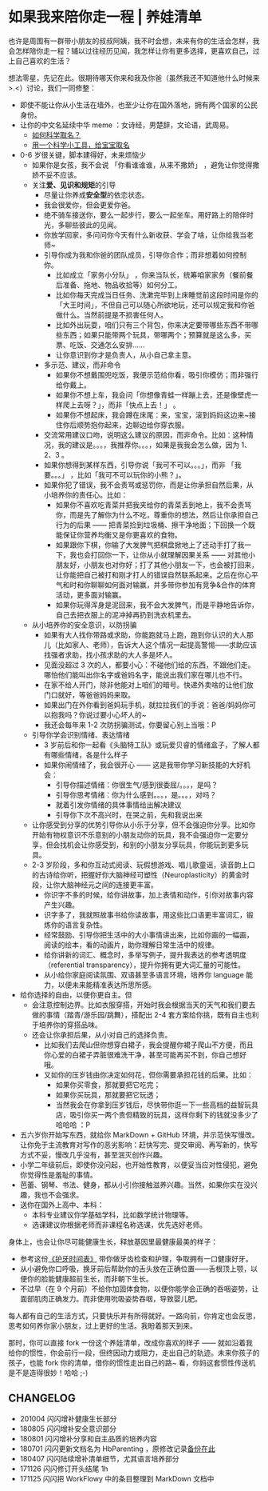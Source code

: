 # 如果我来陪你走一程 | 养娃清单


也许是周围有一群带小朋友的叔叔阿姨，我不时会想，未来有你的生活会怎样，我会怎样陪你走一程？辅以过往经历见闻，我怎样让你有更多选择，更喜欢自己，过上自己喜欢的生活？

想法零星，先记在此。很期待哪天你来和我及你爸（虽然我还不知道他什么时候来 >.<）讨论，我们一同修整：




- 即使不能让你从小生活在墙外，也至少让你在国外落地，拥有两个国家的公民身份。
- 让你的中文名延续中华 meme ：女诗经，男楚辞，文论语，武周易。
  - [如何科学取名？](http://note.openmindclub.com/science/YZP-name.html)
  - [用一个科学小工具，给宝宝取名](http://mp.weixin.qq.com/s/z3kX4CHjpFJy6fqFnCpQGg)
- 0-6 岁很关键，脚本建得好，未来烦恼少
	- 如果你是女孩，我不会说 「你看谁谁谁，从来不撒娇」 ，避免让你觉得撒娇不妥不应该。
	- 关注**爱、见识和规矩**的引导
		- 尽量让你养成**安全型**的依恋状态。
    	- 我会很爱你，但会更爱你爸。
    	- 绝不骑车接送你，要么一起步行，要么一起坐车。用好路上的陪伴时光，多聊些彼此的见闻。
		- 你放学回家，多问问你今天有什么新收获、学会了啥，让你给我当老师~
    	- 引导你成为我和你爸的团队成员，引导你合作；而非想着如何控制你。
    		- 比如成立「家务小分队」 ，你来当队长，统筹咱家家务（餐前餐后准备、拖地、物品收拾等）如何分工。
    		- 比如你每天完成当日任务、洗漱完毕到上床睡觉前这段时间是你的「大王时间」，不但自己可以随心所欲地玩，还可以规定我和你爸做什么。当然前提是不损害任何人。
    		- 比如外出玩耍，咱们只有三个背包，你来决定要带哪些东西不带哪些东西；如果只能带两个玩具，带哪两个；预算就是这么多，买票、吃饭、交通怎么安排……
    		- 让你意识到你才是负责人，从小自己拿主意。
		- 多示范、建议，而非命令
    		- 如果你不想戴围兜吃饭，我便示范给你看，吸引你模仿；而非强行给你戴上。
    		- 如果你不想上车，我会问「你想像青蛙一样蹦上去，还是像壁虎一样爬上去呀？」，而非「快点上去！」 。
    		- 如果你不想起床，我会蹲在床尾：来，宝宝，滚到妈妈这边来~接住你后顺势抱你起来，边聊边给你穿衣服。
		- 交流常用建议口吻，说明这么建议的原因，而非命令。比如：这种情况，我的建议是。。。，我推荐你。。。，如果是我我会怎么做，因为 1、2、3 。
		- 如果你想得到某样东西，引导你说「我可不可以。。。」，而非 「我要。。。」 ，比如「我可不可以玩你的小熊？」。
    	- 如果你犯了错误，我不会责骂或惩罚你，而是让你承担自然后果，从小培养你的责任心。比如：
    		- 如果你不喜欢吃青菜并把我夹给你的青菜丢到地上，我不会责骂你，而是先了解你为什么不吃，尊重你的想法，然后让你承担自己行为的后果 —— 把青菜捡到垃圾桶、擦干净地面；下回换一个既能保证你营养均衡又是你更喜欢的食物。
    		- 如果跟你下棋，你输了大发脾气把棋盘掀地上了还动手打了我一下，我也会打回你一下，让你从小就理解因果关系 —— 对其他小朋友好，小朋友也对你好；打了其他小朋友一下，也会被打回来，让你能把自己被打和刚才打人的错误自然联系起来。之后在你心平气和时和你聊聊如何面对输赢，并多带你参加有竞争&合作的体育活动，更多面对输赢。
    		- 如果你玩得浑身是泥回来，我不会大发脾气，而是平静地告诉你，自己去把衣服上的泥冲掉再扔到洗衣机里去。
    - 从小培养你的安全意识，以防拐骗
        - 如果有大人找你带路或求助，你能跑就马上跑，跑到你认识的大人那儿（比如家人、老师），告诉大人这个情况一起提高警惕——求助应该找强者求助，找小孩求助的大人多是坏人。
        - 见面没超过 3 次的人，都要小心：不碰他们给的东西，不跟他们走。哪怕他们能叫出你名字或爸妈名字，能说出我们家在哪儿也不行。
        - 在家不给人开门，除非他能对上咱们的暗号。快递外卖啥的让他们放门口就好，等爸爸妈妈来取。
        - 如果出门在外你看到爸妈玩手机，就拉拉我们的手说：爸爸/妈妈你可以抱我吗？你说过要小心坏人的~
        - 我还会每年来 1-2 次防拐骗测试，你要留心别上当哦：P 
	- 引导你学会识别情绪、表达情绪
		- 3 岁前后和你一起看《头脑特工队》或玩爱贝睿的情绪盒子，了解人都有哪些情绪，各是什么样子
		- 如果你闹情绪了，我会很开心 —— 这是我带你学习新技能的大好机会：
			- 引导你描述情绪：你很生气/感到很委屈/。。。，是吗？
			- 引导你思考情绪：你为什么感到。。。，是。。。，对吗？
			- 就着引发你情绪的具体事情给出解决建议
			- 引导你下次不高兴时，在哭之前，先和我说出来
	- 让你感受到分享的优势引导你从小乐于分享，但不会强迫你分享。比如你开始有物权意识不乐意别的小朋友动你的玩具，我不会强迫你一定要分享，但会找机会让你感受到，和别的小朋友分享玩具，你能玩到更多玩具。
	- 2-3 岁阶段，多和你互动式阅读、玩假想游戏、唱儿歌童谣，读音韵上口的古诗给你听，把握好你大脑神经可塑性（Neuroplasticity）的黄金时段，让你大脑神经元之间的连接更丰富。
		- 你识字不多的时候，给你讲故事，加上表情和动作，引你对故事内容产生兴趣。
		- 识字多了，我就照故事书给你读故事，用这些比口语更丰富词汇，锻炼你的语言复杂性。
		- 经常鼓励、引导你把生活中的大小事情讲出来，比如你画的一幅画，阅读的绘本，看的动画片，助你理解日常生活中的规律。
		- 给你讲新的词汇、概念时，多举写例子，提升我表达的参考透明度（referential transparency），提升你拥有更大词汇量的可能性。
		- 从小给你家庭阅读氛围、双语甚至多语言环境，培养你 language 能力，以便未来能精准表达所思所感。
- 给你选择的自由，以便你更自主。但
    - 会注意控制边界。比如衣服穿搭，开始时我会根据当天的天气和我们要去做的事情（踏青/游乐园/跳舞），搭配出 2-4 套方案给你挑，既有自主也利于培养你的穿搭品味。
    - 还会让你承担后果，从小对自己的选择负责。
        - 比如我们去爬山但你想穿白裙子，我会提醒你裙子爬山不方便，而且你心爱的白裙子弄脏很难洗干净，甚至可能再买不到，你自己想好哦。
        - 又如你的压岁钱由你决定如何花，但你需要承担花钱的后果。比如：
            - 如果你买零食，那就要把它吃完；
            - 如果你买玩具，那就要把它玩透；
            - 当然我会在你拿到压岁钱后，尽快带你逛一下一些高档的益智玩具店，吸引你买一两个贵但精致的玩具，这样你剩下的钱就没多少了哈哈哈 ：P
- 五六岁你开始写东西，就给你 MarkDown + GitHub 环境，并示范快写慢改。让你免于主流教育对写作的恶劣影响：赶快写完、提交审阅、再写新的，快写方式不妥，慢改几乎没有，甚至泯灭创作兴趣。
- 小学二年级前后，即使你没问起，也开始性教育，以便妥当应对性侵犯，避免你觉得性是羞耻的事情。
- 芭蕾、钢琴、书法、健身，都从小引你接触滋养兴趣。当然，如果你实在没兴趣，我也不会强求。
- 送你在国外上高中、本科：
	- 本科专业建议你学基础学科，比如数学统计物理等。
	- 选课建议你根据老师而非课程名称选课，优先选好老师。

身体上，也会让你尽可能健康生长，释放基因里最健康最美的样子：
- 参考这份[《护牙时间表》](http://ishanshan.zoomquiet.top/clipping/hbteethcare.jpg) 带你做牙齿检查和护理，争取拥有一口健康好牙。
- 从小避免你口呼吸，换牙前后帮助你的舌头放在正确位置——舌根顶上颚，以便你的脸能健康超前生长，而非朝下生长。
- 不过早（在 9 个月前）不给你加固体食物，以便你能学会正确的吞咽姿势，让面部肌肉正确发力。而非使用吮吸姿势吞咽，导致婴儿肥。

每人都有自己的生活方式，只要快乐并有所得就好。一路向前，你肯定也会反思，思考如何养你家小朋友，过上更好的生活。我盼着那天到来。

那时，你可以直接 fork 一份这个养娃清单，改成你喜欢的样子 —— 就如沿着我给你的惯性，你会前行一段，但终因动力或阻力，走出自己的轨迹。未来你孩子的孩子，也能 fork 你的清单，借你的惯性走出自己的路~ 看，你妈这套惯性传送机是不是造得很妙！哈哈 ;-)


## CHANGELOG 

- 201004 闪闪增补健康生长部分
- 180805 闪闪增补安全意识部分
- 180801 闪闪增补分享和自主品质的培养内容
- 180701 闪闪更新文档名为 HbParenting ，原修改记录[备份在此](https://github.com/ishanshan/ForFamily/commits/master/HbBreeding.md)
- 180407 闪闪陆续增补清单细节，尤其语言培养部分
- 171126 闪闪修订开头结尾 1h
- 171125 闪闪把 WorkFlowy 中的条目整理到 MarkDown 文档中

